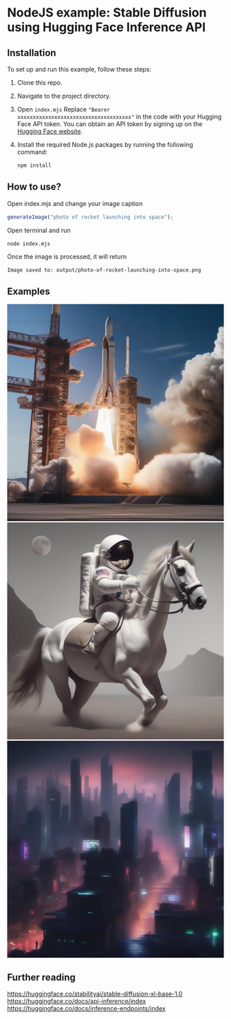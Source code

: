 # NodeJS example: Stable Diffusion using Hugging Face Inference API

## Installation

To set up and run this example, follow these steps:

1. Clone this repo.

2. Navigate to the project directory.

3. Open `index.mjs` Replace `"Bearer xxxxxxxxxxxxxxxxxxxxxxxxxxxxxxxxxxxxx"` in the code with your Hugging Face API token. You can obtain an API token by signing up on the [Hugging Face website](https://huggingface.co/).

4. Install the required Node.js packages by running the following command:

   ```bash
   npm install
   ```

## How to use?

Open index.mjs and change your image caption

```js
generateImage("photo of rocket launching into space");
```

Open terminal and run

```bash
node index.mjs
```

Once the image is processed, it will return

```
Image saved to: output/photo-of-rocket-launching-into-space.png
```

## Examples

<img src="output/photo-of-rocket-launching-into-space.png" />
<img src="output/astronaut-riding-a-horse.png" />
<img src="output/cyberpunk-city-nightscape.png" />

## Further reading

https://huggingface.co/stabilityai/stable-diffusion-xl-base-1.0 <br />
https://huggingface.co/docs/api-inference/index <br />
https://huggingface.co/docs/inference-endpoints/index
